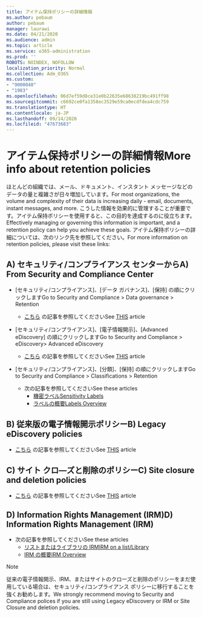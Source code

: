 ```yaml
---
title: アイテム保持ポリシーの詳細情報
ms.author: pebaum
author: pebaum
manager: laurawi
ms.date: 04/21/2020
ms.audience: admin
ms.topic: article
ms.service: o365-administration
ms.prod: ''
ROBOTS: NOINDEX, NOFOLLOW
localization_priority: Normal
ms.collection: Adm_O365
ms.custom:
- "9000048"
- "1983"
ms.openlocfilehash: 06d7ef59d8ce31e0b22635e68638219bc491ff98
ms.sourcegitcommit: c6692ce0fa1358ec3529e59ca0ecdfdea4cdc759
ms.translationtype: HT
ms.contentlocale: ja-JP
ms.lasthandoff: 09/14/2020
ms.locfileid: "47673683"
---
```

# <a name="more-info-about-retention-policies"></a><span data-ttu-id="fa781-102">アイテム保持ポリシーの詳細情報</span><span class="sxs-lookup"><span data-stu-id="fa781-102">More info about retention policies</span></span>

<span data-ttu-id="fa781-103">ほとんどの組織では、メール、ドキュメント、インスタント メッセージなどのデータの量と複雑さが日々増加しています。</span><span class="sxs-lookup"><span data-stu-id="fa781-103">For most organizations, the volume and complexity of their data is increasing daily - email, documents, instant messages, and more.</span></span> <span data-ttu-id="fa781-104">こうした情報を効果的に管理することが重要です。アイテム保持ポリシーを使用すると、この目的を達成するのに役立ちます。</span><span class="sxs-lookup"><span data-stu-id="fa781-104">Effectively managing or governing this information is important, and a retention policy can help you achieve these goals.</span></span> <span data-ttu-id="fa781-105">アイテム保持ポリシーの詳細については、次のリンク先を参照してください。</span><span class="sxs-lookup"><span data-stu-id="fa781-105">For more information on retention policies, please visit these links:</span></span>

## <a name="a-from-security-and-compliance-center"></a><span data-ttu-id="fa781-106">A) セキュリティ/コンプライアンス センターから</span><span class="sxs-lookup"><span data-stu-id="fa781-106">A) From Security and Compliance Center</span></span>

- <span data-ttu-id="fa781-107">[セキュリティ/コンプライアンス]、[データ ガバナンス]、[保持] の順にクリックします</span><span class="sxs-lookup"><span data-stu-id="fa781-107">Go to Security and Compliance > Data governance > Retention</span></span>
  - <span data-ttu-id="fa781-108">[こちら](https://docs.microsoft.com/microsoft-365/compliance/retention-policies) の記事を参照してください</span><span class="sxs-lookup"><span data-stu-id="fa781-108">See [THIS](https://docs.microsoft.com/microsoft-365/compliance/retention-policies) article</span></span>

- <span data-ttu-id="fa781-109">[セキュリティ/コンプライアンス]、[電子情報開示]、[Advanced eDiscovery] の順にクリックします</span><span class="sxs-lookup"><span data-stu-id="fa781-109">Go to Security and Compliance > eDiscovery> Advanced eDiscovery</span></span> 
  - <span data-ttu-id="fa781-110">[こちら](https://docs.microsoft.com/microsoft-365/compliance/ediscovery-cases) の記事を参照してください</span><span class="sxs-lookup"><span data-stu-id="fa781-110">See [THIS](https://docs.microsoft.com/microsoft-365/compliance/ediscovery-cases) article</span></span>

- <span data-ttu-id="fa781-111">[セキュリティ/コンプライアンス]、[分類]、[保持] の順にクリックします</span><span class="sxs-lookup"><span data-stu-id="fa781-111">Go to Security and Compliance > Classifications > Retention</span></span>
  - <span data-ttu-id="fa781-112">次の記事を参照してください</span><span class="sxs-lookup"><span data-stu-id="fa781-112">See these articles</span></span>
    - [<span data-ttu-id="fa781-113">機密ラベル</span><span class="sxs-lookup"><span data-stu-id="fa781-113">Sensitivity Labels</span></span>](https://docs.microsoft.com/microsoft-365/compliance/sensitivity-labels)
    - [<span data-ttu-id="fa781-114">ラベルの概要</span><span class="sxs-lookup"><span data-stu-id="fa781-114">Labels Overview</span></span>](https://docs.microsoft.com/microsoft-365/compliance/labels)

## <a name="b-legacy-ediscovery-policies"></a><span data-ttu-id="fa781-115">B) 従来版の電子情報開示ポリシー</span><span class="sxs-lookup"><span data-stu-id="fa781-115">B) Legacy eDiscovery policies</span></span>

- <span data-ttu-id="fa781-116">[こちら](https://support.office.com/article/Set-up-an-eDiscovery-Center-in-SharePoint-Online-A18F8975-AA7F-43B4-A7D6-001D14744D8E) の記事を参照してください</span><span class="sxs-lookup"><span data-stu-id="fa781-116">See [THIS](https://support.office.com/article/Set-up-an-eDiscovery-Center-in-SharePoint-Online-A18F8975-AA7F-43B4-A7D6-001D14744D8E) article</span></span>

## <a name="c-site-closure-and-deletion-policies"></a><span data-ttu-id="fa781-117">C) サイト クロ―ズと削除のポリシー</span><span class="sxs-lookup"><span data-stu-id="fa781-117">C) Site closure and deletion policies</span></span>

- <span data-ttu-id="fa781-118">[こちら](https://support.office.com/article/Use-policies-for-site-closure-and-deletion-A8280D82-27FD-48C5-9ADF-8A5431208BA5) の記事を参照してください</span><span class="sxs-lookup"><span data-stu-id="fa781-118">See [THIS](https://support.office.com/article/Use-policies-for-site-closure-and-deletion-A8280D82-27FD-48C5-9ADF-8A5431208BA5) article</span></span>  

## <a name="d-information-rights-management-irm"></a><span data-ttu-id="fa781-119">D) Information Rights Management (IRM)</span><span class="sxs-lookup"><span data-stu-id="fa781-119">D) Information Rights Management (IRM)</span></span>

- <span data-ttu-id="fa781-120">次の記事を参照してください</span><span class="sxs-lookup"><span data-stu-id="fa781-120">See these articles</span></span>
  - [<span data-ttu-id="fa781-121">リストまたはライブラリの IRM</span><span class="sxs-lookup"><span data-stu-id="fa781-121">IRM on a list/Library</span></span>](https://support.office.com/article/apply-information-rights-management-to-a-list-or-library-3bdb5c4e-94fc-4741-b02f-4e7cc3c54aa1)
  - [<span data-ttu-id="fa781-122">IRM の概要</span><span class="sxs-lookup"><span data-stu-id="fa781-122">IRM Overview</span></span>](https://support.office.com/article/create-and-apply-information-management-policies-eb501fe9-2ef6-4150-945a-65a6451ee9e9)

> [!Note]
> <span data-ttu-id="fa781-123">従来の電子情報開示、IRM、またはサイトのクローズと削除のポリシーをまだ使用している場合は、セキュリティ/コンプライアンス ポリシーに移行することを強くお勧めします。</span><span class="sxs-lookup"><span data-stu-id="fa781-123">We strongly recommend moving to Security and Compliance polices if you are still using Legacy eDiscovery or IRM or Site Closure and deletion policies.</span></span>
